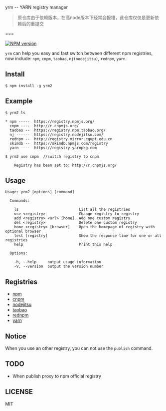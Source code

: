yrm -- YARN registry manager

> 原仓库由于依赖版本，在高node版本下经常会报错，此仓库仅仅是更新依赖后的重提交

===

[![NPM version][npm-image]][npm-url]

`yrm` can help you easy and fast switch between different npm registries,
now include: `npm`, `cnpm`, `taobao`, `nj(nodejitsu)`, `rednpm`, `yarn`.

## Install

```
$ npm install -g yrm2
```

## Example
```
$ yrm2 ls

* npm -----  https://registry.npmjs.org/
  cnpm ----  http://r.cnpmjs.org/
  taobao --  https://registry.npm.taobao.org/
  nj ------  https://registry.nodejitsu.com/
  rednpm --  http://registry.mirror.cqupt.edu.cn
  skimdb --  https://skimdb.npmjs.com/registry
  yarn ----  https://registry.yarnpkg.com

```

```
$ yrm2 use cnpm  //switch registry to cnpm

    Registry has been set to: http://r.cnpmjs.org/

```

## Usage

```
Usage: yrm2 [options] [command]

  Commands:

    ls                           List all the registries
    use <registry>               Change registry to registry
    add <registry> <url> [home]  Add one custom registry
    del <registry>               Delete one custom registry
    home <registry> [browser]    Open the homepage of registry with optional browser
    test [registry]              Show the response time for one or all registries
    help                         Print this help

  Options:

    -h, --help     output usage information
    -V, --version  output the version number
```

## Registries

* [npm](https://www.npmjs.org)
* [cnpm](http://cnpmjs.org)
* [nodejitsu](https://www.nodejitsu.com)
* [taobao](http://npm.taobao.org/)
* [rednpm](http://npm.mirror.cqupt.edu.cn)
* [yarn](https://registry.yarnpkg.com)

## Notice

When you use an other registry, you can not use the `publish` command.

## TODO

* When publish proxy to npm official registry

## LICENSE
MIT


[npm-image]: https://img.shields.io/npm/v/yrm.svg?style=flat-square
[npm-url]: https://npmjs.org/package/yrm